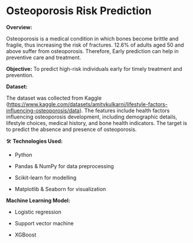 # Osteoporosis Risk Prediction
**Overview:**

Osteoporosis is a medical condition in which bones become brittle and fragile, thus increasing the risk of fractures. 12.6% of adults aged 50 and above suffer from osteoporosis. Therefore, Early prediction can help in preventive care and treatment.

**Objective:** To predict high-risk individuals early for timely treatment and prevention. 

**Dataset:**

The dataset was collected from Kaggle (https://www.kaggle.com/datasets/amitvkulkarni/lifestyle-factors-influencing-osteoporosis/data). The features include health factors influencing osteoporosis development, including demographic details, lifestyle choices, medical history, and bone health indicators. The target is to predict the absence and presence of osteoporosis. 

🛠️ **Technologies Used:**
- Python 

- Pandas & NumPy for data preprocessing

- Scikit-learn for modelling

- Matplotlib & Seaborn for visualization

**Machine Learning Model:**
- Logistic regression

- Support vector machine

- XGBoost
